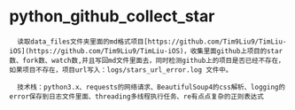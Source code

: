 # python_github_collect_star
      读取data_files文件夹里面的md格式项目[https://github.com/Tim9Liu9/TimLiu-iOS](https://github.com/Tim9Liu9/TimLiu-iOS)，收集里面github上项目的star数、fork数、watch数,并且写回md文件里面去，同时检测github上的项目是否已经不存在，如果项目不存在，项目url写入：logs/stars_url_error.log 文件中。  

      技术栈：python3.x、requests的网络请求、BeautifulSoup4的css解析、logging的error保存到日志文件里面、threading多线程执行任务、re有点点复杂的正则表达式
